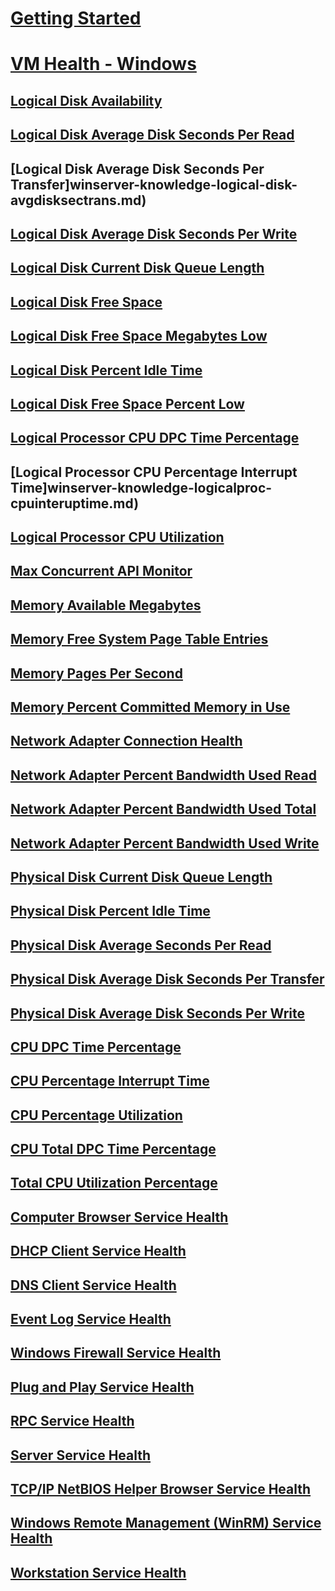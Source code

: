 # [Getting Started](../index.md)
# [VM Health - Windows](index.md)
## [Logical Disk Availability](winserver-knowledge-logical-disk-availability.md)
## [Logical Disk Average Disk Seconds Per Read](winserver-knowledge-logical-disk-avgdisksecread.md)
## [Logical Disk Average Disk Seconds Per Transfer]winserver-knowledge-logical-disk-avgdisksectrans.md)
## [Logical Disk Average Disk Seconds Per Write](winserver-knowledge-logical-disk-avgdisksecwrite.md)
## [Logical Disk Current Disk Queue Length](winserver-knowledge-logical-disk-currqueuelength.md)
## [Logical Disk Free Space](winserver-knowledge-logical-disk-freespace.md)
## [Logical Disk Free Space Megabytes Low](winserver-knowledge-logical-disk-mbspacelow.md)
## [Logical Disk Percent Idle Time](winserver-knowledge-logical-disk-pctidletime.md)
## [Logical Disk Free Space Percent Low](winserver-knowledge-logical-disk-pctspacelow.md)
## [Logical Processor CPU DPC Time Percentage](winserver-knowledge-logicalproc-cpudpctime.md)
## [Logical Processor CPU Percentage Interrupt Time]winserver-knowledge-logicalproc-cpuinteruptime.md)
## [Logical Processor CPU Utilization](winserver-knowledge-logicalproc-cpuutilization.md)
## [Max Concurrent API Monitor](winserver-knowledge-os-maxconcurrapi.md)
## [Memory Available Megabytes](winserver-knowledge-memory-availmbytes.md)
## [Memory Free System Page Table Entries](winserver-knowledge-memory-freesyspagetable.md)
## [Memory Pages Per Second](winserver-knowledge-memory-pagespersec.md)
## [Memory Percent Committed Memory in Use](winserver-knowledge-memory-pctcommitted.md)
## [Network Adapter Connection Health](winserver-knowledge-network-adapter-connection.md)
## [Network Adapter Percent Bandwidth Used Read](winserver-knowledge-network-adapter-pctusedread.md)
## [Network Adapter Percent Bandwidth Used Total](winserver-knowledge-network-adapter-pctusedtotal.md)
## [Network Adapter Percent Bandwidth Used Write](winserver-knowledge-network-adapter-pctusedwrite.md)
## [Physical Disk Current Disk Queue Length](winserver-knowledge-physical-disk-currqueuelength.md)
## [Physical Disk Percent Idle Time](winserver-knowledge-physical-disk-pctidletime.md)
## [Physical Disk Average Seconds Per Read](winserver-knowledge-physical-disk-secperread.md)
## [Physical Disk Average Disk Seconds Per Transfer](winserver-knowledge-physical-disk-secpertrans.md)
## [Physical Disk Average Disk Seconds Per Write](winserver-knowledge-physical-disk-secperwrite.md)
## [CPU DPC Time Percentage](winserver-knowledge-processor-cpudpctime.md)
## [CPU Percentage Interrupt Time](winserver-knowledge-processor-cpuinterrupttime.md)
## [CPU Percentage Utilization](winserver-knowledge-processor-cpuutilization.md)
## [CPU Total DPC Time Percentage](winserver-knowledge-processor-dpctime.md)
## [Total CPU Utilization Percentage](winserver-knowledge-processor-totalutil.md)
## [Computer Browser Service Health](winserver-knowledge-svc-computerbrwsr.md)
## [DHCP Client Service Health](winserver-knowledge-svc-dhcpcli.md)
## [DNS Client Service Health](winserver-knowledge-svc-dnscli.md)
## [Event Log Service Health](winserver-knowledge-svc-eventlog.md)
## [Windows Firewall Service Health](winserver-knowledge-svc-firewall.md)
## [Plug and Play Service Health](winserver-knowledge-svc-plugnplay.md)
## [RPC Service Health](winserver-knowledge-svc-rpc.md)
## [Server Service Health](winserver-knowledge-svc-server.md)
## [TCP/IP NetBIOS Helper Browser Service Health](winserver-knowledge-svc-tcpipbrowser.md)
## [Windows Remote Management (WinRM) Service Health](winserver-knowledge-svc-winrm.md)
## [Workstation Service Health](winserver-knowledge-svc-wksstation.md)
